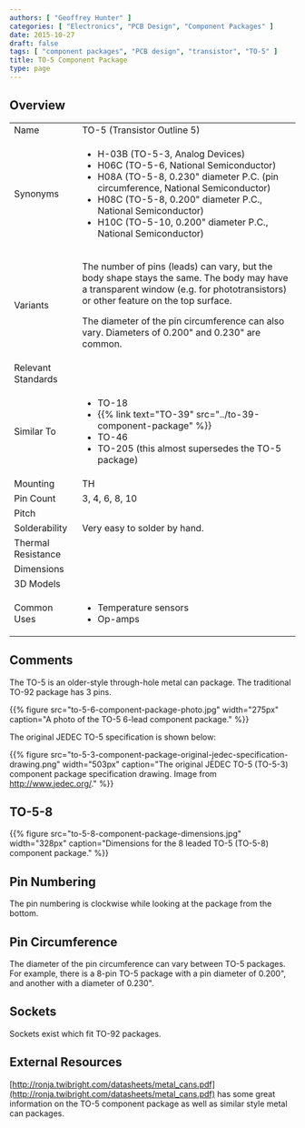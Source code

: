 ```yaml
---
authors: [ "Geoffrey Hunter" ]
categories: [ "Electronics", "PCB Design", "Component Packages" ]
date: 2015-10-27
draft: false
tags: [ "component packages", "PCB design", "transistor", "TO-5" ]
title: TO-5 Component Package
type: page
---
```


## Overview

<table ><tbody ><tr >
<td>Name
</td>
<td >TO-5 (Transistor Outline 5)
</td></tr><tr >
<td >Synonyms
</td>
<td >
<ul>
<li>H-03B (TO-5-3, Analog Devices)</li>
<li>H06C (TO-5-6, National Semiconductor)</li>
<li>H08A (TO-5-8, 0.230" diameter P.C. (pin circumference, National Semiconductor)</li>
<li>H08C (TO-5-8, 0.200" diameter P.C., National Semiconductor)</li>
<li>H10C (TO-5-10, 0.200" diameter P.C., National Semiconductor)</li>
</ul>
</td></tr><tr >
<td >Variants
</td>
<td >

The number of pins (leads) can vary, but the body shape stays the same. The body may have a transparent window (e.g. for phototransistors) or other feature on the top surface.

The diameter of the pin circumference can also vary. Diameters of 0.200" and 0.230" are common.

</td></tr><tr >
<td >Relevant Standards
</td>
<td > 
</td></tr>
<tr>
<td>Similar To</td>
<td>
  <ul>
    <li>TO-18</li>
    <li>{{% link text="TO-39" src="../to-39-component-package" %}}</li>
    <li>TO-46</li>
    <li>TO-205 (this almost supersedes the TO-5 package)</li>
  </ul>
</td>
</tr>
<tr >
<td >Mounting
</td>
<td >TH
</td></tr><tr >
<td >Pin Count
</td>
<td > 3, 4, 6, 8, 10
</td></tr><tr >
<td >Pitch
</td>
<td > 
</td></tr><tr >
<td >Solderability
</td>
<td >Very easy to solder by hand.
</td></tr><tr >
<td >Thermal Resistance
</td>
<td > 
</td></tr><tr >
<td >Dimensions
</td>
<td > 
</td></tr><tr >
<td >3D Models
</td>
<td > 
</td></tr><tr >
<td >Common Uses
</td>
<td >
<ul>
<li>Temperature sensors</li>
<li>Op-amps</li>
</ul>
</td></tr></tbody></table>

## Comments

The TO-5 is an older-style through-hole metal can package. The traditional TO-92 package has 3 pins.

{{% figure src="to-5-6-component-package-photo.jpg" width="275px" caption="A photo of the TO-5 6-lead component package."  %}}

The original JEDEC TO-5 specification is shown below:

{{% figure src="to-5-3-component-package-original-jedec-specification-drawing.png" width="503px" caption="The original JEDEC TO-5 (TO-5-3) component package specification drawing. Image from http://www.jedec.org/."  %}}

## TO-5-8

{{% figure src="to-5-8-component-package-dimensions.jpg" width="328px" caption="Dimensions for the 8 leaded TO-5 (TO-5-8) component package."  %}}

## Pin Numbering

The pin numbering is clockwise while looking at the package from the bottom.

## Pin Circumference

The diameter of the pin circumference can vary between TO-5 packages. For example, there is a 8-pin TO-5 package with a pin diameter of 0.200", and another with a diameter of 0.230".

## Sockets

Sockets exist which fit TO-92 packages.

## External Resources

[http://ronja.twibright.com/datasheets/metal_cans.pdf](http://ronja.twibright.com/datasheets/metal_cans.pdf) has some great information on the TO-5 component package as well as similar style metal can packages.
